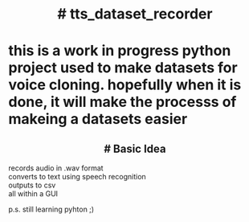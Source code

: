 
<h1 align="center">
# tts_dataset_recorder
<h1>
this is a work in progress python project used to make datasets for voice cloning.
hopefully when it is done, it will make the processs of makeing a datasets easier


<h2 align="center">
# Basic Idea
</h2>  
records audio in .wav format <br>
converts to text using speech recognition <br>
outputs to csv<br>
all within a GUI <br>


p.s.  still learning pyhton ;)

